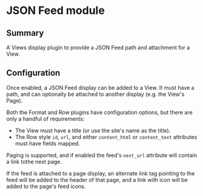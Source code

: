 # JSON Feed module

## Summary
A Views display plugin to provide a JSON Feed path and attachment for a View.

## Configuration
Once enabled, a JSON Feed display can be added to a View. It must have a path,
and can optionally be attached to another display (e.g. the View's Page).

Both the Format and Row plugins have configuration options, but there are only a
handful of requirements:

 - The View must have a title (or use the site's name as the title).
 - The Row style `id`, `url`, and either `content_html` or `content_text`
   attributes must have fields mapped.

Paging is supported, and if enabled the feed's `next_url` attribute will contain
a link tothe next page.

If the feed is attached to a page display, an alternate link tag pointing to the
feed will be added to the header of that page, and a link with icon will be
added to the page's feed icons.
